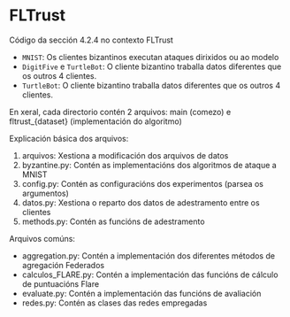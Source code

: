 # FLTrust

Código da sección 4.2.4 no contexto FLTrust
  - `MNIST`: Os clientes bizantinos executan ataques dirixidos ou ao modelo
  - `DigitFive` e `TurtleBot`: O cliente bizantino traballa datos diferentes que os outros 4 clientes.
  - `TurtleBot`: O cliente bizantino traballa datos diferentes que os outros 4 clientes.

En xeral, cada directorio contén 2 arquivos: main (comezo) e fltrust_{dataset} (implementación do algoritmo)

Explicación básica dos arquivos:
1. arquivos: Xestiona a modificación dos arquivos de datos
2. byzantine.py: Contén as implementacións dos algoritmos de ataque a MNIST
3. config.py: Contén as configuracións dos experimentos (parsea os argumentos)
4. datos.py: Xestiona o reparto dos datos de adestramento entre os clientes
5. methods.py: Contén as funcións de adestramento


Arquivos comúns:
- aggregation.py: Contén a implementación dos diferentes métodos de agregación Federados
- calculos_FLARE.py: Contén a implementación das funcións de cálculo de puntuacións Flare
- evaluate.py: Contén a implementación das funcións de avaliación
- redes.py: Contén as clases das redes empregadas
